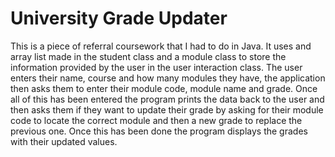 # University Grade Updater
This is a piece of referral coursework that I had to do in Java. It uses and array list made in the student class and a module class to store the information provided by the user in the user interaction class. The user enters their name, course and how many modules they have, the application then asks them to enter their module code, module name and grade. Once all of this has been entered the program prints the data back to the user and then asks them if they want to update their grade by asking for their module code to locate the correct module and then a new grade to replace the previous one. Once this has been done the program displays the grades with their updated values.
